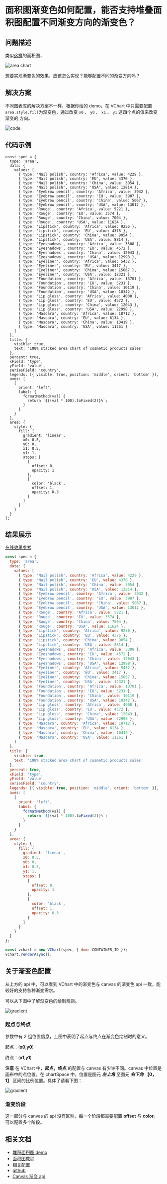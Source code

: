 # 面积图渐变色如何配置，能否支持堆叠面积图配置不同渐变方向的渐变色？

## 问题描述

类似[这样](https://www.visactor.io/vchart/demo/area-chart/percentage-stacked-area)的面积图，

![area chart](/vchart/faq/23-0.png)

想要实现渐变色的效果，应该怎么实现？能够配置不同的渐变方向吗？

## 解决方案

不同图表库的解决方案不一样，根据你给的 demo，在 VChart 中只需要配置 `area.style.fill`为渐变色，通过改变 `x0` 、 `y0` 、 `x1` 、 `y1` 这四个点的值来改变渐变的 方向。

![code](/vchart/faq/23-1.png)

## 代码示例

```
const spec = {
  type: 'area',
  data: {
    values: [
      { type: 'Nail polish', country: 'Africa', value: 4229 },
      { type: 'Nail polish', country: 'EU', value: 4376 },
      { type: 'Nail polish', country: 'China', value: 3054 },
      { type: 'Nail polish', country: 'USA', value: 12814 },
      { type: 'Eyebrow pencil', country: 'Africa', value: 3932 },
      { type: 'Eyebrow pencil', country: 'EU', value: 3987 },
      { type: 'Eyebrow pencil', country: 'China', value: 5067 },
      { type: 'Eyebrow pencil', country: 'USA', value: 13012 },
      { type: 'Rouge', country: 'Africa', value: 5221 },
      { type: 'Rouge', country: 'EU', value: 3574 },
      { type: 'Rouge', country: 'China', value: 7004 },
      { type: 'Rouge', country: 'USA', value: 11624 },
      { type: 'Lipstick', country: 'Africa', value: 9256 },
      { type: 'Lipstick', country: 'EU', value: 4376 },
      { type: 'Lipstick', country: 'China', value: 9054 },
      { type: 'Lipstick', country: 'USA', value: 8814 },
      { type: 'Eyeshadows', country: 'Africa', value: 3308 },
      { type: 'Eyeshadows', country: 'EU', value: 4572 },
      { type: 'Eyeshadows', country: 'China', value: 12043 },
      { type: 'Eyeshadows', country: 'USA', value: 12998 },
      { type: 'Eyeliner', country: 'Africa', value: 5432 },
      { type: 'Eyeliner', country: 'EU', value: 3417 },
      { type: 'Eyeliner', country: 'China', value: 15067 },
      { type: 'Eyeliner', country: 'USA', value: 12321 },
      { type: 'Foundation', country: 'Africa', value: 13701 },
      { type: 'Foundation', country: 'EU', value: 5231 },
      { type: 'Foundation', country: 'China', value: 10119 },
      { type: 'Foundation', country: 'USA', value: 10342 },
      { type: 'Lip gloss', country: 'Africa', value: 4008 },
      { type: 'Lip gloss', country: 'EU', value: 4572 },
      { type: 'Lip gloss', country: 'China', value: 12043 },
      { type: 'Lip gloss', country: 'USA', value: 22998 },
      { type: 'Mascara', country: 'Africa', value: 18712 },
      { type: 'Mascara', country: 'EU', value: 6134 },
      { type: 'Mascara', country: 'China', value: 10419 },
      { type: 'Mascara', country: 'USA', value: 11261 }
    ]
  },
  title: {
    visible: true,
    text: '100% stacked area chart of cosmetic products sales'
  },
  percent: true,
  xField: 'type',
  yField: 'value',
  seriesField: 'country',
  legends: [{ visible: true, position: 'middle', orient: 'bottom' }],
  axes: [
    {
      orient: 'left',
      label: {
        formatMethod(val) {
          return `${(val * 100).toFixed(2)}%`;
        }
      }
    }
  ],
  area: {
    style: {
      fill: {
        gradient: 'linear',
        x0: 0.5,
        y0: 0,
        x1: 0.5,
        y1: 1,
        stops: [
          {
            offset: 0,
            opacity: 1
          },
          {
            color: 'black',
            offset: 1,
            opacity: 0.3
          }
        ]
      }
    }
  }
};
```

## 结果展示

[在线效果参考](https://codesandbox.io/s/area-chart-linear-gradient-xhdmc7)

```javascript livedemo
const spec = {
  type: 'area',
  data: {
    values: [
      { type: 'Nail polish', country: 'Africa', value: 4229 },
      { type: 'Nail polish', country: 'EU', value: 4376 },
      { type: 'Nail polish', country: 'China', value: 3054 },
      { type: 'Nail polish', country: 'USA', value: 12814 },
      { type: 'Eyebrow pencil', country: 'Africa', value: 3932 },
      { type: 'Eyebrow pencil', country: 'EU', value: 3987 },
      { type: 'Eyebrow pencil', country: 'China', value: 5067 },
      { type: 'Eyebrow pencil', country: 'USA', value: 13012 },
      { type: 'Rouge', country: 'Africa', value: 5221 },
      { type: 'Rouge', country: 'EU', value: 3574 },
      { type: 'Rouge', country: 'China', value: 7004 },
      { type: 'Rouge', country: 'USA', value: 11624 },
      { type: 'Lipstick', country: 'Africa', value: 9256 },
      { type: 'Lipstick', country: 'EU', value: 4376 },
      { type: 'Lipstick', country: 'China', value: 9054 },
      { type: 'Lipstick', country: 'USA', value: 8814 },
      { type: 'Eyeshadows', country: 'Africa', value: 3308 },
      { type: 'Eyeshadows', country: 'EU', value: 4572 },
      { type: 'Eyeshadows', country: 'China', value: 12043 },
      { type: 'Eyeshadows', country: 'USA', value: 12998 },
      { type: 'Eyeliner', country: 'Africa', value: 5432 },
      { type: 'Eyeliner', country: 'EU', value: 3417 },
      { type: 'Eyeliner', country: 'China', value: 15067 },
      { type: 'Eyeliner', country: 'USA', value: 12321 },
      { type: 'Foundation', country: 'Africa', value: 13701 },
      { type: 'Foundation', country: 'EU', value: 5231 },
      { type: 'Foundation', country: 'China', value: 10119 },
      { type: 'Foundation', country: 'USA', value: 10342 },
      { type: 'Lip gloss', country: 'Africa', value: 4008 },
      { type: 'Lip gloss', country: 'EU', value: 4572 },
      { type: 'Lip gloss', country: 'China', value: 12043 },
      { type: 'Lip gloss', country: 'USA', value: 22998 },
      { type: 'Mascara', country: 'Africa', value: 18712 },
      { type: 'Mascara', country: 'EU', value: 6134 },
      { type: 'Mascara', country: 'China', value: 10419 },
      { type: 'Mascara', country: 'USA', value: 11261 }
    ]
  },
  title: {
    visible: true,
    text: '100% stacked area chart of cosmetic products sales'
  },
  percent: true,
  xField: 'type',
  yField: 'value',
  seriesField: 'country',
  legends: [{ visible: true, position: 'middle', orient: 'bottom' }],
  axes: [
    {
      orient: 'left',
      label: {
        formatMethod(val) {
          return `${(val * 100).toFixed(2)}%`;
        }
      }
    }
  ],
  area: {
    style: {
      fill: {
        gradient: 'linear',
        x0: 0.5,
        y0: 0,
        x1: 0.5,
        y1: 1,
        stops: [
          {
            offset: 0,
            opacity: 1
          },
          {
            color: 'black',
            offset: 1,
            opacity: 0.3
          }
        ]
      }
    }
  }
};

const vchart = new VChart(spec, { dom: CONTAINER_ID });
vchart.renderAsync();
```

## 关于渐变色配置

从上方的 api 中，可以看到 VChart 中的渐变色与 canvas 的渐变色 api 一致，能较好的支持各种渐变需求。

可以从下图中了解渐变色的绘制规则。

![gradient](/vchart/faq/23-3.png)

### 起点与终点

参数中有 2 组位置信息，上图中表明了起点与终点在渐变色绘制时的意义。

起点：(**x0**,**y0**)

终点：(**x1**,**y1**)

**注意** 在 VChart 中，**起点，终点** 的配置与 canvas 有少许不同。canvas 中位置是画布中的点位置。在 chartSpace 中，位置是图元 **_左上角_** 至图元 **_右下角_** **【0，1】** 区间的比例位置。具体了请看下图：

![gradient](/vchart/faq/23-4.png)

### 渐变阶段

这一部分与 canvas 的 api 没有区别，每一个阶段都需要配置 **offset** 与 **color**。可以配置多个阶段。

## 相关文档

- [堆积面积图 demo](https://www.visactor.io/vchart/demo/area-chart/percentage-stacked-area)
- [面积图教程](https://www.visactor.io/vchart/guide/tutorial_docs/Chart_Types/Area)
- [相关配置](https://www.visactor.io/vchart/option/areaChart#area.style.fill)
- [github](https://github.com/VisActor/VChart)
- [Canvas 渐变 api](https://developer.mozilla.org/en-US/docs/Web/API/CanvasRenderingContext2D/createLinearGradient)

